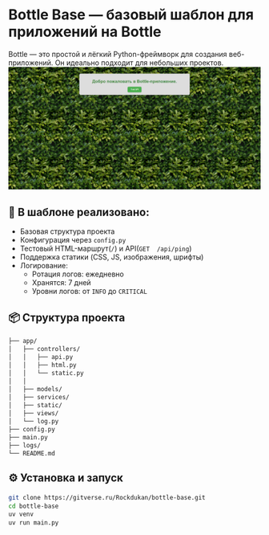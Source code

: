 # Bottle Base — базовый шаблон для приложений на Bottle
Bottle — это простой и лёгкий Python-фреймворк для создания веб-приложений.
Он идеально подходит для небольших проектов.
![screenshot](screenshot.jpg)

## 🔧 В шаблоне реализовано:
- Базовая структура проекта
- Конфигурация через `config.py`
- Тестовый HTML-маршрут(`/`) и API(`GET  /api/ping`)
- Поддержка статики (CSS, JS, изображения, шрифты)
- Логирование:
    - Ротация логов: ежедневно
    - Хранятся: 7 дней
    - Уровни логов: от `INFO` до `CRITICAL`

## 📦 Структура проекта
```
├── app/
│   ├── controllers/
│   │   ├── api.py
│   │   ├── html.py
│   │   └── static.py
│   │   
│   ├── models/
│   ├── services/
│   ├── static/
│   ├── views/
│   └── log.py
├── config.py
├── main.py
├── logs/
└── README.md
```

## ⚙️ Установка и запуск
```bash
git clone https://gitverse.ru/Rockdukan/bottle-base.git
cd bottle-base
uv venv
uv run main.py
```
